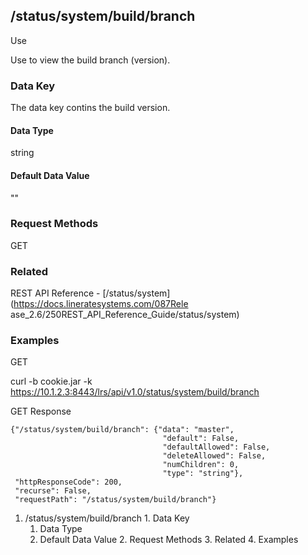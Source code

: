 ## /status/system/build/branch

Use

Use to view the build branch (version).

### Data Key

The data key contins the build version.

#### Data Type

string

#### Default Data Value

""

### Request Methods

GET

### Related

REST API Reference - [/status/system](https://docs.lineratesystems.com/087Rele
ase_2.6/250REST_API_Reference_Guide/status/system)

### Examples

GET

curl -b cookie.jar -k
https://10.1.2.3:8443/lrs/api/v1.0/status/system/build/branch

GET Response

    
    {"/status/system/build/branch": {"data": "master",
                                      "default": False,
                                      "defaultAllowed": False,
                                      "deleteAllowed": False,
                                      "numChildren": 0,
                                      "type": "string"},
     "httpResponseCode": 200,
     "recurse": False,
     "requestPath": "/status/system/build/branch"}
    

  1. /status/system/build/branch
    1. Data Key
      1. Data Type
      2. Default Data Value
    2. Request Methods
    3. Related
    4. Examples


